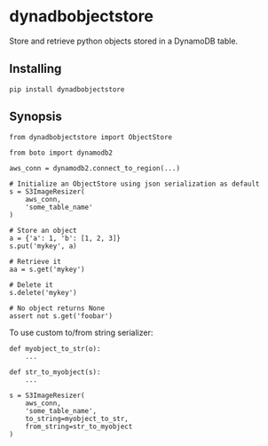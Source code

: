 # dynadbobjectstore

Store and retrieve python objects stored in a DynamoDB table.

## Installing

```
pip install dynadbobjectstore
```

## Synopsis

```
from dynadbobjectstore import ObjectStore

from boto import dynamodb2

aws_conn = dynamodb2.connect_to_region(...)

# Initialize an ObjectStore using json serialization as default
s = S3ImageResizer(
    aws_conn,
    'some_table_name'
)

# Store an object
a = {'a': 1, 'b': [1, 2, 3]}
s.put('mykey', a)

# Retrieve it
aa = s.get('mykey')

# Delete it
s.delete('mykey')

# No object returns None
assert not s.get('foobar')
```

To use custom to/from string serializer:

```
def myobject_to_str(o):
    ...

def str_to_myobject(s):
    ...

s = S3ImageResizer(
    aws_conn,
    'some_table_name',
    to_string=myobject_to_str,
    from_string=str_to_myobject
)
```
